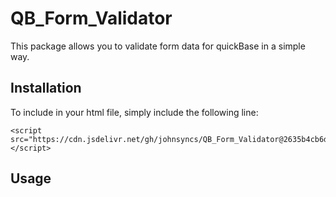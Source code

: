 # QB_Form_Validator

This package allows you to validate form data for quickBase in a simple way.

## Installation
To include in your html file, simply include the following line:

    <script src="https://cdn.jsdelivr.net/gh/johnsyncs/QB_Form_Validator@2635b4cb6d0db067fb6e59ea01875bd63a0dcd52/QB_Form_Validator.js"></script>

## Usage
